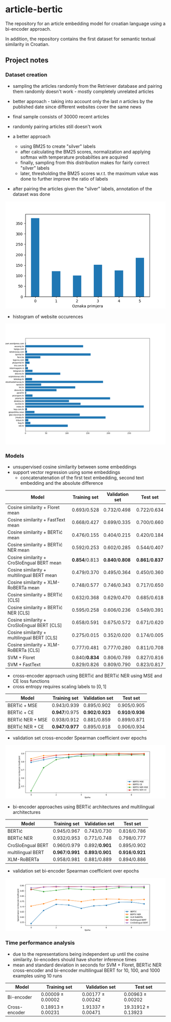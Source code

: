 # article-bertic
The repository for an article embedding model for croatian language using a bi-encoder approach.

In addition, the repository contains the first dataset for semantic textual similarity in Croatian.

## Project notes

### Dataset creation
- sampling the articles randomly from the Retriever database and pairing them randomly doesn't work - mostly completely unrelated articles
- better approach - taking into account only the last $n$ articles by the published date since different websites cover the same news
- final sample consists of 30000 recent articles

- randomly pairing articles still doesn't work
- a better approach 
  - using BM25 to create "silver" labels
  - after calculating the BM25 scores, normalization and applying softmax with temperature probabilties are acquired
  - finally, sampling from this distribution makes for fairly correct "silver" labels
  - later, thresholding the BM25 scores w.r.t. the maximum value was done to further improve the ratio of labels

- after pairing the articles given the "silver" labels, annotation of the dataset was done

![Label distribution](./figures/label_distribution.png)

- histogram of website occurences

![Portal ocurrences](./figures/portal_distribution.png)

### Models

- unsupervised cosine similarity between some embeddings
- support vector regression using some embeddings
  - concatenatenation of the first text embedding, second text embedding and the absolute difference
  
 
| Model                                         | Training set    | Validation set      | Test set            |
| --------------------------------------------- | --------------- | ------------------- | ------------------- |
| Cosine similarity + Floret mean               | 0.693/0.528     | 0.732/0.498         | 0.722/0.634         |
| Cosine similarity + FastText mean             | 0.668/0.427     | 0.699/0.335         | 0.700/0.660         |
| Cosine similarity + BERTić mean               | 0.476/0.155     | 0.404/0.215         | 0.420/0.184         |
| Cosine similarity + BERTić NER mean           | 0.592/0.253     | 0.602/0.285         | 0.544/0.407         |
| Cosine similarity + CroSloEngual BERT mean    | **0.854**/0.813 | **0.840**/**0.808** | **0.861**/**0.837** |
| Cosine similarity + multilingual BERT mean    | 0.479/0.370     | 0.495/0.364         | 0.450/0.360         |
| Cosine similarity + XLM-RoBERTa mean          | 0.748/0.577     | 0.746/0.343         | 0.717/0.650         |
| Cosine similarity + BERTić [CLS]              | 0.632/0.368     | 0.629/0.470         | 0.685/0.618         |
| Cosine similarity + BERTić NER [CLS]          | 0.595/0.258     | 0.606/0.236         | 0.549/0.391         |
| Cosine similarity + CroSloEngual BERT [CLS]   | 0.658/0.591     | 0.675/0.572         | 0.671/0.620         |
| Cosine similarity + multilingual BERT [CLS]   | 0.275/0.015     | 0.352/0.020         | 0.174/0.005         |
| Cosine similarity + XLM-RoBERTa [CLS]         | 0.777/0.481     | 0.777/0.280         | 0.811/0.708         |
| SVM + Floret                                  | 0.840/**0.834** | 0.806/0.789         | 0.827/0.816         |
| SVM + FastText                                | 0.829/0.826     | 0.809/0.790         | 0.823/0.817         |

- cross-encoder approach using BERTić and BERTić NER using MSE and CE loss functions
- cross entropy requires scaling labels to $[0, 1]$
 
| Model                                         | Training set    | Validation set      | Test set            |
| --------------------------------------------- | --------------- | ------------------- | ------------------- |
| BERTić + MSE | 0.943/0.939 | 0.895/0.902 | 0.905/0.905 |
| BERTić + CE | **0.947**/0.975 | **0.902**/**0.923** | **0.910**/**0.936** |
| BERTić NER + MSE | 0.938/0.912 | 0.881/0.859 | 0.899/0.871 |
| BERTić NER + CE | **0.947**/**0.977** | 0.895/0.918 | 0.906/0.934 |

- validation set cross-encoder Spearman coefficient over epochs

![](./figures/cross_encoders.png)

- bi-encoder approaches using BERTić architectures and multilingual architectures

| Model                                         | Training set    | Validation set      | Test set            |
| --------------------------------------------- | --------------- | ------------------- | ------------------- |
| BERTić | 0.945/0.967 | 0.743/0.730 | 0.816/0.786 |
| BERTić NER | 0.932/0.953 | 0.771/0.748 | 0.798/0.777 |
| CroSloEngual BERT | 0.960/0.979 | 0.892/**0.901** | 0.895/0.902 |
| multilingual BERT | **0.967**/**0.991** | **0.893**/**0.901** | **0.916**/**0.921** |
| XLM-RoBERTa | 0.958/0.981 | 0.881/0.889 | 0.894/0.886 |

- validation set bi-encoder Spearman coefficient over epochs

![](./figures/bi_encoders.png)

### Time performance analysis

-  due to the representations being independent up until the cosine similarity. bi-encoders should have shorter inference times
-  mean and standard deviation in seconds for SVM + Floret, BERTić NER cross-encoder and bi-encoder multilingual BERT for 10, 100, and 1000 examples using 10 runs

 
| Model                                         | Training set    | Validation set      | Test set            |
| --------------------------------------------- | --------------- | ------------------- | ------------------- |
| Bi-encoder    | 0.00009 ± 0.00002 | 0.00177 ± 0.00242 | 0.00963 ± 0.00202 |
| Cross-encoder | 0.18913 ± 0.00231 | 1.91337 ± 0.00471 | 19.31912 ± 0.13923 |
